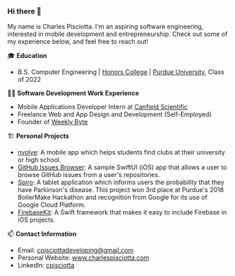 ### Hi there 👋

My name is Charles Pisciotta. I'm an aspiring software engineering, interested in mobile development and entrepreneurship. Check out some of my experience below, and feel free to reach out!

🎓 **Education**
- B.S. Computer Engineering | <a href="https://honors.purdue.edu/" target="_blank">Honors College</a> | <a href="https://www.purdue.edu/" target="_blank">Purdue University</a>, Class of 2022

👨‍💻 **Software Development Work Experience**
- Mobile Applications Developer Intern at <a href="https://www.canfieldsci.com/" target="_blank">Canfield Scientific</a>
- Freelance Web and App Design and Development (Self-Employed)
- Founder of <a href="https://weeklybyte.io/" target="_blank">Weekly Byte</a>

🏗 **Personal Projects**
- <a href="https://github.com/cpisciotta/nvolve-Campus-Clubs-and-Events-Discovery" target="_blank">nvolve</a>: A mobile app which helps students find clubs at their university or high school.
- <a href="https://github.com/cpisciotta/GitHub-Issues-Browser" target="_blank">GitHub Issues Browser</a>: A sample SwiftUI (iOS) app that allows a user to browse GitHub issues from a user's repositories.
- <a href="https://devpost.com/software/spiro" target="_blank">Spiro</a>: A tablet application which informs users the probability that they have Parkinson's disease. This project won 3rd place at Purdue's 2018 BoilerMake Hackathon and recognition from Google for its use of Google Cloud Platform.
- <a href="https://github.com/cpisciotta/FirebaseKit" target="_blank">FirebaseKit</a>: A Swift framework that makes it easy to include Firebase in iOS projects.

📫 **Contact Information**
- Email: cpisciottadeveloping@gmail.com
- Personal Website: <a href="https://www.charlespisciotta.com/" target="_blank">www.charlespisciotta.com</a>
- LinkedIn: <a href="https://www.linkedin.com/in/charlespisciotta/" target="_blank">cpisciotta</a>

